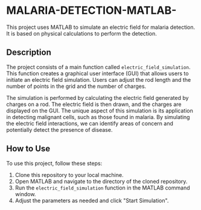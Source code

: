 # MALARIA-DETECTION-MATLAB-
This project uses MATLAB to simulate an electric field for malaria detection. It is based on physical calculations to perform the detection.

## Description

The project consists of a main function called `electric_field_simulation`. This function creates a graphical user interface (GUI) that allows users to initiate an electric field simulation. Users can adjust the rod length and the number of points in the grid and the number of charges.

The simulation is performed by calculating the electric field generated by charges on a rod. The electric field is then drawn, and the charges are displayed on the GUI. The unique aspect of this simulation is its application in detecting malignant cells, such as those found in malaria. By simulating the electric field interactions, we can identify areas of concern and potentially detect the presence of disease.

## How to Use

To use this project, follow these steps:

1. Clone this repository to your local machine.
2. Open MATLAB and navigate to the directory of the cloned repository.
3. Run the `electric_field_simulation` function in the MATLAB command window.
4. Adjust the parameters as needed and click "Start Simulation".


